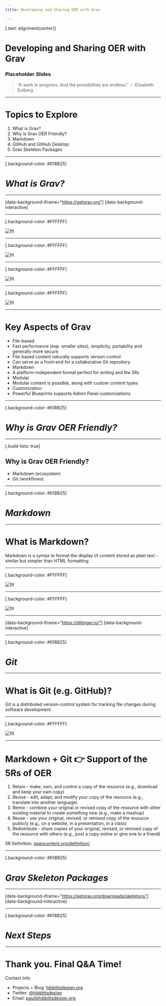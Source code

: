 ```yaml
---
title: Developing and Sharing OER with Grav

---
```


[.text: alignment(center)]

# Developing and Sharing OER with Grav

### Placeholder Slides

> “A work in progress. And the possibilities are endless.”
-- Elizabeth Eulberg

---

# Topics to Explore
1. What is Grav?
2. Why is Grav OER Friendly?
3. Markdown
4. GitHub and GitHub Desktop
5. Grav Skeleton Packages

---

[.background-color: #618B25]

# _What is Grav?_

---

[data-background-iframe="https://getgrav.org"]
[data-background-interactive]

---

[.background-color: #FFFFFF]

![fit](https://getgrav-grav.netdna-ssl.com/user/pages/01.tour/_easy-to-use/001-dashboard.png)

---

[.background-color: #FFFFFF]

![fit](https://getgrav-grav.netdna-ssl.com/user/pages/01.tour/_easy-to-use/003-editpage.png)

---

[.background-color: #FFFFFF]

![fit](https://getgrav-grav.netdna-ssl.com/user/pages/01.tour/_easy-to-use/005-plugins.png)

---

[.background-color: #FFFFFF]

![fit](https://getgrav-grav.netdna-ssl.com/user/pages/01.tour/_easy-to-use/006-themes.png)

---

# Key Aspects of Grav

* File-based
 * Fast performance (esp. smaller sites), simplicity, portability and generally more secure
 * File-based content naturally supports version control
 * Can serve as a front-end for a collaborative Git repository
* Markdown
 * A platform-independent format perfect for writing and the 5Rs
* Modular
 * Modular content is possible, along with custom content types
* Customization
 * Powerful Blueprints supports Admin Panel customizations

---

[.background-color: #618B25]

# _Why is Grav OER Friendly?_

---

[.build-lists: true]

## Why is Grav OER Friendly?

* Markdown (ecosystem)
* Git (workflows)

---

[.background-color: #618B25]

# _Markdown_

---

# What is Markdown?

Markdown is a syntax to format the display of content stored as plain text - similar but simpler than HTML formatting

---

[.background-color: #FFFFFF]

![fit](https://docs.joeworkman.net/assets/rapidweaver/stacks/markdown/markdown-basic-setup1.png)

---

[.background-color: #FFFFFF]

![fit](https://hibbittsdesign.org/images/future-friendly.jpg)

---

[data-background-iframe="https://dillinger.io/"]
[data-background-interactive]

---

[.background-color: #618B25]

# _Git_

---

# What is Git (e.g. GitHub)?

Git is a distributed version-control system for tracking file changes during software development

---

[.background-color: #FFFFFF]

![fit](https://hibbittsdesign.org/images/grav-publishing.jpg)

---

# Markdown + Git 👉 Support of the 5Rs of OER

1. Retain - make, own, and control a copy of the resource (e.g., download and keep your own copy)
1. Revise - edit, adapt, and modify your copy of the resource (e.g., translate into another language)
1. Remix - combine your original or revised copy of the resource with other existing material to create something new (e.g., make a mashup)
1. Reuse - use your original, revised, or remixed copy of the resource publicly (e.g., on a website, in a presentation, in a class)
1. Redistribute - share copies of your original, revised, or remixed copy of the resource with others (e.g., post a copy online or give one to a friend)

5R Definition: [opencontent.org/definition/](https://opencontent.org/definition/)

---


[.background-color: #618B25]

# _Grav Skeleton Packages_

---

[data-background-iframe="https://getgrav.org/downloads/skeletons"]
[data-background-interactive]

---

[.background-color: #618B25]

# _Next Steps_

---

# Thank you. Final Q&A Time!
Contact Info
* Projects + Blog: [hibbittsdesign.org](https://hibbittsdesign.org)
* Twitter: [@hibbittsdesign](https://twitter.com/hibbittsdesign)
* Email: [paul@hibbittsdesign.org](paul@hibbittsdesign.org)
